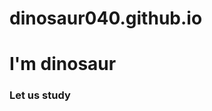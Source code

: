 # dinosaur040.github.io
<title>hello world</title>
<head>
  </head>
  <body>
  <h1 text-align center>I'm dinosaur</h1>
<h3 text-align center>Let us study</h3>
